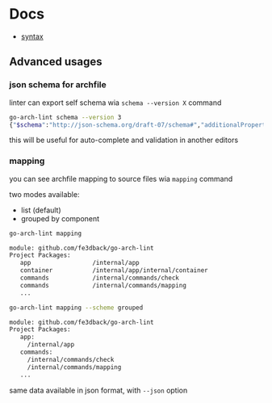 # Docs

- [syntax](syntax/README.md)

## Advanced usages

### json schema for archfile

linter can export self schema wia `schema --version X` command

```bash
go-arch-lint schema --version 3
{"$schema":"http://json-schema.org/draft-07/schema#","additionalProperties":false,"definitions":{"commonComponents":{"description":"All project packages ... }
```

this will be useful for auto-complete and validation in another editors

### mapping

you can see archfile mapping to source files wia `mapping` command

two modes available:
- list (default)
- grouped by component

```bash
go-arch-lint mapping

module: github.com/fe3dback/go-arch-lint
Project Packages:
   app                 /internal/app
   container           /internal/app/internal/container
   commands            /internal/commands/check
   commands            /internal/commands/mapping
   ...
```

```bash
go-arch-lint mapping --scheme grouped

module: github.com/fe3dback/go-arch-lint
Project Packages:
   app:
     /internal/app
   commands:
     /internal/commands/check
     /internal/commands/mapping
   ...
```

same data available in json format, with `--json` option

